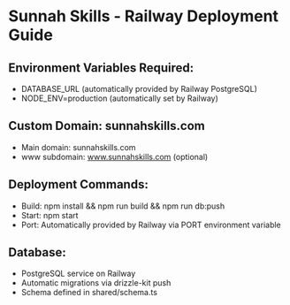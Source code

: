 # Sunnah Skills - Railway Deployment Guide

## Environment Variables Required:
- DATABASE_URL (automatically provided by Railway PostgreSQL)
- NODE_ENV=production (automatically set by Railway)

## Custom Domain: sunnahskills.com
- Main domain: sunnahskills.com
- www subdomain: www.sunnahskills.com (optional)

## Deployment Commands:
- Build: npm install && npm run build && npm run db:push
- Start: npm start
- Port: Automatically provided by Railway via PORT environment variable

## Database:
- PostgreSQL service on Railway
- Automatic migrations via drizzle-kit push
- Schema defined in shared/schema.ts